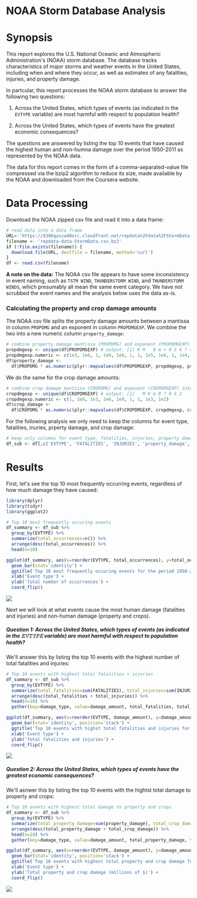 # NOAA Storm Database Analysis

# Synopsis

This report explores the U.S. National Oceanic and Atmospheric Administration's (NOAA) storm database. The database tracks characteristics of major storms and weather events in the United States, including when and where they occur, as well as estimates of any fatalities, injuries, and property damage.

In partcular, this report processes the NOAA storm database to answer the following two questions:

1. Across the United States, which types of events (as indicated in the `𝙴𝚅𝚃𝚈𝙿𝙴` variable) are most harmful with respect to population health?

2. Across the United States, which types of events have the greatest economic consequences?


The questions are answered by listing the top 10 events that have caused the highest human and non-humna damage over the period 1950-2011 as represented by the NOAA data.

The data for this report comes in the form of a comma-separated-value file compressed via the bzip2 algorithm to reduce its size, made available by the NOAA and downloaded from the Coursera website.

# Data Processing

Download the NOAA zipped csv file and read it into a data frame:


```r
# read data into a data frame
URL<-'https://d396qusza40orc.cloudfront.net/repdata%2Fdata%2FStormData.csv.bz2'
filename <- 'repdata-data-StormData.csv.bz2'
if (!file.exists(filename)) {
  download.file(URL, destfile = filename, method='curl')
}
df <- read.csv(filename)
```

**A note on the data:**  The NOAA csv file appears to have some inconsistency in event naming, such as `TSTM WIND`, `THUNDERSTORM WIND`, and `THUNDERSTORM WINDS`, which presumably all mean the same event category.  We have not scrubbed the event names and the analysis below uses the data as-is.


### Calculating the property and crop damage amounts

The NOAA csv file splits the property damage amounts between a mantissa in column `PROPDMG` and an exponent in column `PROPDMGEXP`.  We combine the two into a new numeric column `property_damage`:


```r
# combine property damage mantissa (PROPDMG) and exponent (PROPDMGEXP) into a combined numeric column
propdmgexp <- unique(df$PROPDMGEXP) # output: [1] K M   B m + 0 5 6 ? 4 2 3 h 7 H - 1 8
propdmgexp.numeric <- c(1e3, 1e6, 1, 1e9, 1e6, 1, 1, 1e5, 1e6, 1, 1e4, 1e2, 1e3, 1e2, 1e7, 1e2, -1, 1, 1e8)
df$property_damage <-
  df$PROPDMG * as.numeric(plyr::mapvalues(df$PROPDMGEXP, propdmgexp, propdmgexp.numeric, warn_missing=FALSE))
```

We do the same for the crop damage amounts:


```r
# combine crop damage mantissa (CROPDMG) and exponent (CROPDMGEXP) into a combined numeric column
cropdmgexp <- unique(df$CROPDMGEXP) # output: [1]   M K m B ? 0 k 2
cropdmgexp.numeric <- c(1, 1e6, 1e3, 1e6, 1e9, 1, 1, 1e3, 1e2)
df$crop_damage <-
  df$CROPDMG * as.numeric(plyr::mapvalues(df$CROPDMGEXP, cropdmgexp, cropdmgexp.numeric, warn_missing=FALSE))
```

For the following analysis we only need to keep the columns for event type, fatalities, inuries, prperty damage, and crop damage:


```r
# keep only columns for event type, fatalities, injuries, property damage, and crop damage
df_sub <- df[,c('EVTYPE', 'FATALITIES', 'INJURIES', 'property_damage', 'crop_damage')]
```

# Results

First, let's see the top 10 most frequently occurring events, regardless of how much damage they have caused:


```r
library(dplyr)
library(tidyr)
library(ggplot2)

# Top 10 most frequently occuring events
df_summary <- df_sub %>%
  group_by(EVTYPE) %>%
  summarize(total_occurrences=n()) %>%
  arrange(desc(total_occurrences)) %>%
  head(n=10)

ggplot(df_summary, aes(x=reorder(EVTYPE, total_occurrences), y=total_occurrences)) +
  geom_bar(stat='identity') +
  ggtitle('Top 10 most frequently occuring events for the period 1950-2011') +
  xlab('Event type') +
  ylab('Total number of occurrences') +
  coord_flip()
```

![](Project2_files/figure-html/unnamed-chunk-5-1.png)

Next we will look at what events cause the most human damage (fatalities and injuries) and non-human damage (property and crops).

##### Question 1: Across the United States, which types of events (as indicated in the 𝙴𝚅𝚃𝚈𝙿𝙴 variable) are most harmful with respect to population health?

We'll answer this by listing the top 10 events with the highest number of total fatalities and injuries:


```r
# Top 10 events with highest total fatalities + injuries
df_summary <- df_sub %>%
  group_by(EVTYPE) %>%
  summarize(total_fatalities=sum(FATALITIES), total_injuries=sum(INJURIES)) %>%
  arrange(desc(total_fatalities + total_injuries)) %>%
  head(n=10) %>%
  gather(key=damage_type, value=damage_amount, total_fatalities, total_injuries)

ggplot(df_summary, aes(x=reorder(EVTYPE, damage_amount), y=damage_amount, fill=damage_type)) +
  geom_bar(stat='identity', position='stack') +
  ggtitle('Top 10 events with highst total fatalities and injuries for the period 1950-2011') +
  xlab('Event type') +
  ylab('Total fatalities and injuries') +
  coord_flip()
```

![](Project2_files/figure-html/unnamed-chunk-6-1.png)

##### Question 2: Across the United States, which types of events have the greatest economic consequences?

We'll asnwer this by listing the top 10 events with the hightst total damage to property and crops:


```r
# Top 10 events with highest total damage to property and crops
df_summary <- df_sub %>%
  group_by(EVTYPE) %>%
  summarize(total_property_damage=sum(property_damage), total_crop_damage=sum(crop_damage)) %>%
  arrange(desc(total_property_damage + total_crop_damage)) %>%
  head(n=10) %>%
  gather(key=damage_type, value=damage_amount, total_property_damage, total_crop_damage)

ggplot(df_summary, aes(x=reorder(EVTYPE, damage_amount), y=damage_amount/1e6, fill=damage_type)) +
  geom_bar(stat='identity', position='stack') +
  ggtitle('Top 10 events with highest total property and crop damage for the period 1950-2011') +
  xlab('Event type') +
  ylab('Total property and crop damage (millions of $)') +
  coord_flip()
```

![](Project2_files/figure-html/unnamed-chunk-7-1.png)
